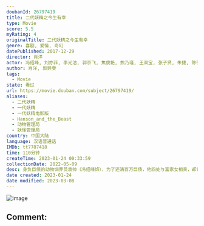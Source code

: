 ```yaml
---
doubanId: 26797419
title: 二代妖精之今生有幸
type: Movie
score: 5.5
myRating: 4
originalTitle: 二代妖精之今生有幸
genre: 喜剧, 爱情, 奇幻
datePublished: 2017-12-29
director: 肖洋
actor: 冯绍峰, 刘亦菲, 李光洁, 郭京飞, 焦俊艳, 熊乃瑾, 王双宝, 张子贤, 朱捷, 陈芋米, 范湉湉, 隋凯, 崔名扬, 孔宋今, 杜冯羽容, 刘頔, 富冠铭, 茹天, 宁小花, 陈旭明, 赵大通, 上泽
author: 肖洋, 郭异雯
tags:
  - Movie
state: 看过
url: https://movie.douban.com/subject/26797419/
aliases:
  - 二代妖精
  - 一代妖精
  - 一代妖精电影版
  - Hanson_and_the_Beast
  - 动物管理局
  - 妖怪管理局
country: 中国大陆
language: 汉语普通话
IMDb: tt7787418
time: 110分钟
createTime: 2023-01-24 00:33:59
collectionDate: 2022-05-09
desc: 身负巨债的动物饲养员袁帅（冯绍峰饰），为了还清百万巨债，他四处与富家女相亲，却误打误撞爱上来人间报恩的狐妖白纤楚（刘亦菲饰）。妖怪管理局局长云中鹤为阻止人妖相恋，派魔都小分队洪思聪队长捉拿违规狐妖...
date created: 2023-01-24
date modified: 2023-03-08
---
```


![image](p2507022339.jpg)

Comment:
---
